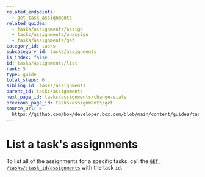 ```yaml
---
related_endpoints:
  - get_task_assignments
related_guides:
  - tasks/assignments/assign
  - tasks/assignments/unassign
  - tasks/assignments/get
category_id: tasks
subcategory_id: tasks/assignments
is_index: false
id: tasks/assignments/list
rank: 5
type: guide
total_steps: 6
sibling_id: tasks/assignments
parent_id: tasks/assignments
next_page_id: tasks/assignments/change-state
previous_page_id: tasks/assignments/get
source_url: >-
  https://github.com/box/developer.box.com/blob/main/content/guides/tasks/assignments/5-list.md
---
```

# List a task's assignments

To list all of the assignments for a specific tasks, call the
[`GET /tasks/:task_id/assignments`](e://get_task_assignments_id) with the task
`id`.

<Samples id='get_task_assignments_id' >

</Samples>